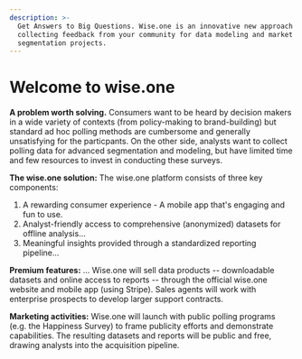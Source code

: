 ```yaml
---
description: >-
  Get Answers to Big Questions. Wise.one is an innovative new approach to
  collecting feedback from your community for data modeling and market
  segmentation projects.
---
```


# Welcome to wise.one

**A problem worth solving.** Consumers want to be heard by decision makers in a wide variety of contexts \(from policy-making to brand-building\) but standard ad hoc polling methods are cumbersome and generally unsatisfying for the particpants. On the other side, analysts want to collect polling data for advanced segmentation and modeling, but have limited time and few resources to invest in conducting these surveys.

**The wise.one solution:** The wise.one platform consists of three key components: 

1. A rewarding consumer experience - A mobile app that's engaging and fun to use.
2. Analyst-friendly access to comprehensive \(anonymized\) datasets for offline analysis... 
3. Meaningful insights provided through a standardized reporting pipeline...

**Premium features:** ... Wise.one will sell data products -- downloadable datasets and online access to reports -- through the official wise.one website and mobile app \(using Stripe\). Sales agents will work with enterprise prospects to develop larger support contracts.

**Marketing activities:** Wise.one will launch with public polling programs \(e.g. the Happiness Survey\) to frame publicity efforts and demonstrate capabilities. The resulting datasets and reports will be public and free, drawing analysts into the acquisition pipeline.


